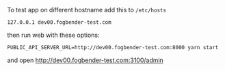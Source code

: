 To test app on different hostname add this to `/etc/hosts`

    127.0.0.1 dev00.fogbender-test.com

then run web with these options:

    PUBLIC_API_SERVER_URL=http://dev00.fogbender-test.com:8000 yarn start

and open http://dev00.fogbender-test.com:3100/admin

